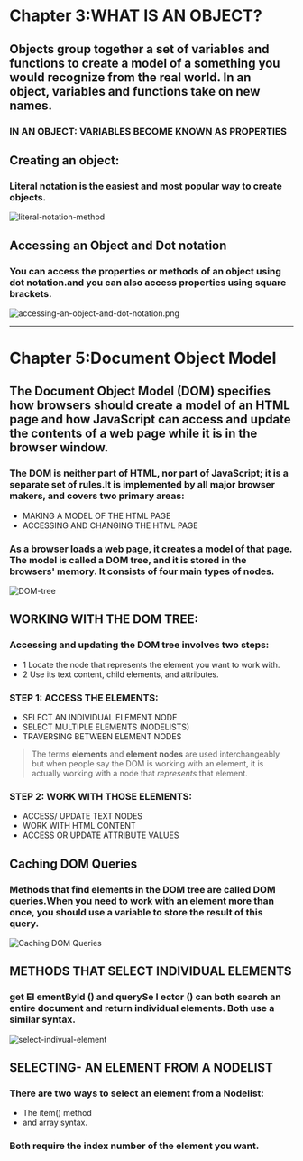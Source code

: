 # Chapter 3:WHAT IS AN OBJECT?
## Objects group together a set of variables and functions to create a model of a something you would recognize from the real world. In an object, variables and functions take on new names.

### IN AN OBJECT: VARIABLES BECOME KNOWN AS PROPERTIES

## Creating an object:
### Literal notation is the easiest and most popular way to create objects.

![literal-notation-method]()

## Accessing an Object and Dot notation
### You can access the properties or methods of an object using dot notation.and you can also access properties using square brackets.
![accessing-an-object-and-dot-notation.png]()

--------------------------------

# Chapter 5:Document Object Model

## The Document Object Model (DOM) specifies how browsers should create a model of an HTML page and how JavaScript can access and update the contents of a web page while it is in the browser window.

### The DOM is neither part of HTML, nor part of JavaScript; it is a separate set of rules.It is implemented by all major browser makers, and covers two primary areas:
   * MAKING A MODEL OF THE HTML PAGE
   * ACCESSING AND CHANGING THE HTML PAGE

### As a browser loads a web page, it creates a model of that page. The model is called a DOM tree, and it is stored in the browsers' memory. It consists of four main types of nodes.

![DOM-tree]()

## WORKING WITH THE DOM TREE:
### Accessing and updating the DOM tree involves two steps:
  - 1 Locate the node that represents the element you want to work with.
  - 2 Use its text content, child elements, and attributes.

### STEP 1: ACCESS THE ELEMENTS:
   - SELECT AN INDIVIDUAL ELEMENT NODE
   - SELECT MULTIPLE ELEMENTS (NODELISTS)
   - TRAVERSING BETWEEN ELEMENT NODES

> The terms **elements** and **element nodes** are used interchangeably
but when people say the DOM is working with an element,
it is actually working with a node that *represents* that element.

### STEP 2: WORK WITH THOSE ELEMENTS:
   - ACCESS/ UPDATE TEXT NODES
   - WORK WITH HTML CONTENT
   - ACCESS OR UPDATE ATTRIBUTE VALUES

## Caching DOM Queries
### Methods that find elements in the DOM tree are called DOM queries.When you need to work with an element more than once, you should use a variable to store the result of this query.

![Caching DOM Queries]()

## METHODS THAT SELECT INDIVIDUAL ELEMENTS
### get El ementByld () and querySe l ector () can both search an entire document and return individual elements. Both use a similar syntax.
![select-indivual-element]()

## SELECTING- AN ELEMENT FROM A NODELIST
### There are two ways to select an element from a Nodelist: 
   - The item() method
   -  and array syntax.
### Both require the index number of the element you want.


